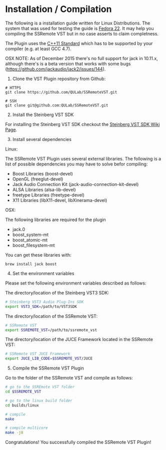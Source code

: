 # Installation / Compilation

The following is a installation guide written for Linux Distributions. The system that was used for testing the guide is [Fedora 22](https://start.fedoraproject.org/). It may help you compiling the SSRemote VST but in no case asserts to claim completness.

The Plugin uses the [C++11 Standard](https://en.wikipedia.org/wiki/C%2B%2B11) which has to be supported by your compiler (e.g. at least GCC 4.7).

OSX NOTE: As of December 2015 there's no full support for jack in 10.11.x, although there's is a beta version that works with some bugs (https://github.com/jackaudio/jack2/issues/144).

1. Clone the VST Plugin repository from Github:

  ```shell
  # HTTPS
  git clone https://github.com/QULab/SSRemoteVST.git

  # SSH
  git clone git@github.com:QULab/SSRemoteVST.git
  ```
2. Install the Steinberg VST SDK

  For installing the Steinberg VST SDK checkout the [Steinberg VST SDK Wiki Page](https://github.com/QULab/SSRemoteVST/wiki/Steinberg-VST).

3. Install several dependencies

  Linux:

  The SSRemote VST Plugin uses several external libraries. The following is a list of possible dependencies you may have to solve befor compiling:

  * Boost Libraries (boost-devel)
  * OpenGL (freeglut-devel)
  * Jack Audio Connection Kit (jack-audio-connection-kit-devel)
  * ALSA Libraries (alsa-lib-devel)
  * freetype Libraries (freetype-devel)
  * X11 Libraries (libX11-devel, libXinerama-devel)

  OSX:

  The following libraries are required for the plugin

  * jack.0
  * boost_system-mt
  * boost_atomic-mt
  * boost_filesystem-mt

  You can get these libraries with:

  ```
  brew install jack boost

  ```

4. Set the environment variables

  Please set the following environment variables described as follows:

  The directory/location of the Steinberg VST3 SDK:

  ```bash
  # Steinberg VST3 Audio Plug-Ins SDK
  export VST3_SDK=/path/to/VST3SDK
  ```

  The directory/location of the SSRemote VST:

  ```bash
  # SSRemote VST
  export SSREMOTE_VST=/path/to/ssremote_vst
  ```

  The directory/location of the JUCE Framework located in the SSRemote VST:

  ```bash
  # SSRemote VST JUCE Framework
  export JUCE_LIB_CODE=$SSREMOTE_VST/JUCE
  ```

5. Compile the SSRemote VST Plugin

  Go to the folder of the SSRemote VST and compile as follows:

  ```bash
  # go to the SSREmote VST folder
  cd $SSREMOTE_VST

  # go to the linux build folder
  cd builds/linux

  # compile
  make

  # compile multicore
  make -j8
  ```

Congratulations! You successfully compiled the SSRemote VST Plugin!

